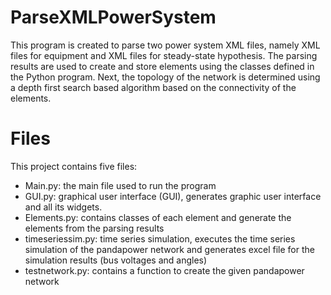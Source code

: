 # ParseXMLPowerSystem
This program is created to parse two power system XML files, namely XML files for equipment and XML files for steady-state hypothesis. The parsing results are used to create and store elements using the classes defined in the Python program. Next, the topology of the network is determined using a depth first search based algorithm based on the connectivity of the elements. 

# Files
This project contains five files:
* Main.py: the main file used to run the program
* GUI.py: graphical user interface (GUI), generates graphic user interface and all its widgets.
* Elements.py: contains classes of each element and generate the elements from the parsing results
* timeseriessim.py: time series simulation, executes the time series simulation of the pandapower network and generates excel file for the simulation results (bus voltages and angles)
* testnetwork.py: contains a function to create the given pandapower network
